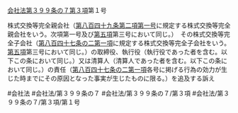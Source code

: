 [会社法第３９９条の７第３項](会社法＿＿＿＿第３９９条の７第３項)第１号

株式交換等完全親会社（[第八百四十九条第二項第一号](会社法＿＿＿＿第８４９条第２項第１号)に規定する株式交換等完全親会社をいう。次項第一号及び[第五項](会社法＿＿＿＿第３９９条の７第５項)第三号において同じ。）　その株式交換等完全子会社（[第八百四十七条の二第一項](会社法＿＿＿＿第８４７条の２第１項)に規定する株式交換等完全子会社をいう。[第五項](会社法＿＿＿＿第３９９条の７第５項)第三号において同じ。）の取締役、執行役（執行役であった者を含む。以下この条において同じ。）又は清算人（清算人であった者を含む。以下この条において同じ。）の責任（[第八百四十七条の二第一項](会社法＿＿＿＿第８４７条の２第１項)各号に掲げる行為の効力が生じた時までにその原因となった事実が生じたものに限る。）を追及する訴え


#会社法
#会社法/第３９９条の７
#会社法/第３９９条の７/第３項
#会社法/第３９９条の７/第３項/第１号

